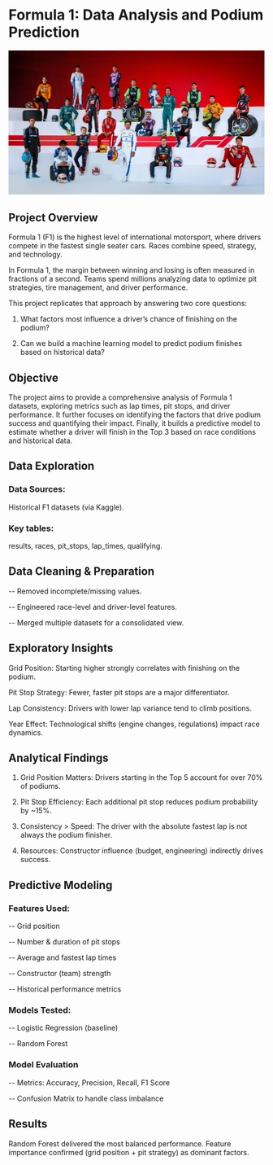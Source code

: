 # Formula 1: Data Analysis and Podium Prediction 

<p align="center">
  <img src="2025_F1.jpg" alt="F1 Logo" width="750"/>
</p> 

## Project Overview

Formula 1 (F1) is the highest level of international motorsport, where drivers compete in the fastest single seater cars. Races combine speed, strategy, and technology. 

In Formula 1, the margin between winning and losing is often measured in fractions of a second. Teams spend millions analyzing data to optimize pit strategies, tire management, and driver performance.

This project replicates that approach by answering two core questions:

1. What factors most influence a driver’s chance of finishing on the podium?

2. Can we build a machine learning model to predict podium finishes based on historical data?

## Objective 

The project aims to provide a comprehensive analysis of Formula 1 datasets, exploring metrics such as lap times, pit stops, and driver performance. It further focuses on identifying the factors that drive podium success and quantifying their impact. Finally, it builds a predictive model to estimate whether a driver will finish in the Top 3 based on race conditions and historical data. 

## Data Exploration 

### Data Sources: 
Historical F1 datasets (via Kaggle).

### Key tables: 
results, races, pit_stops, lap_times, qualifying.

## Data Cleaning & Preparation

-- Removed incomplete/missing values.

-- Engineered race-level and driver-level features.

-- Merged multiple datasets for a consolidated view.

## Exploratory Insights

Grid Position: Starting higher strongly correlates with finishing on the podium.

Pit Stop Strategy: Fewer, faster pit stops are a major differentiator.

Lap Consistency: Drivers with lower lap variance tend to climb positions.

Year Effect: Technological shifts (engine changes, regulations) impact race dynamics.

## Analytical Findings

1. Grid Position Matters: Drivers starting in the Top 5 account for over 70% of podiums.

2. Pit Stop Efficiency: Each additional pit stop reduces podium probability by ~15%.

3. Consistency > Speed: The driver with the absolute fastest lap is not always the podium finisher.

4. Resources: Constructor influence (budget, engineering) indirectly drives success.

## Predictive Modeling

### Features Used: 

-- Grid position

-- Number & duration of pit stops

-- Average and fastest lap times

-- Constructor (team) strength

-- Historical performance metrics

### Models Tested:

-- Logistic Regression (baseline)

-- Random Forest

### Model Evaluation

-- Metrics: Accuracy, Precision, Recall, F1 Score

-- Confusion Matrix to handle class imbalance

## Results

Random Forest delivered the most balanced performance. Feature importance confirmed (grid position + pit strategy) as dominant factors. 

